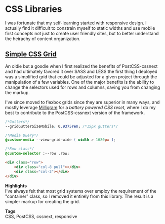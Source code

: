 # CSS Libraries

I was fortunate that my self-learning started with responsive design.  I actually find it difficult to constrain myself to static widths and use mobile first concepts not just to create user friendly sites, but to better understand the heirachy of content organization.

## [Simple CSS Grid](https://www.npmjs.com/package/brkstn-grid-cssnext)

An oldie but a goodie when I first realized the benefits of PostCSS-cssnext and had ultimately favored it over SASS and LESS the first thing I deployed was a simplified grid that could be adjusted for a given project through the manipulation of a few variables.  One of the major benefits is the ability to change the selectors used for rows and columns, saving you from changing the markup.

I've since moved to flexbox grids since they are superior in many ways, and mostly leverage [Milligram](http://milligram.io/) for a _battery powered CSS reset_, where I do my best to contribute to the PostCSS-cssnext version of the framework.

```css
/*Gutters*/
--gridGutterSizeMobile: 0.9375rem; /*15px gutters*/

/*Media Query*/
@custom-media --view-grid-wide ( width > 1680px );

/*Row class*/
@custom-selector :--row .row;
```

```html
<div class="row">
    <div class="col-8 pull"></div>
    <div class="col-2"></div>
</div>
```

__Highlights__  
I've always felt that most grid systems over employ the requirement of the "container" class, so I removed it entirely from this library.  The result is a simpler markup for creating the grid.

__Tags__  
CSS, PostCSS, cssnext, responsive
